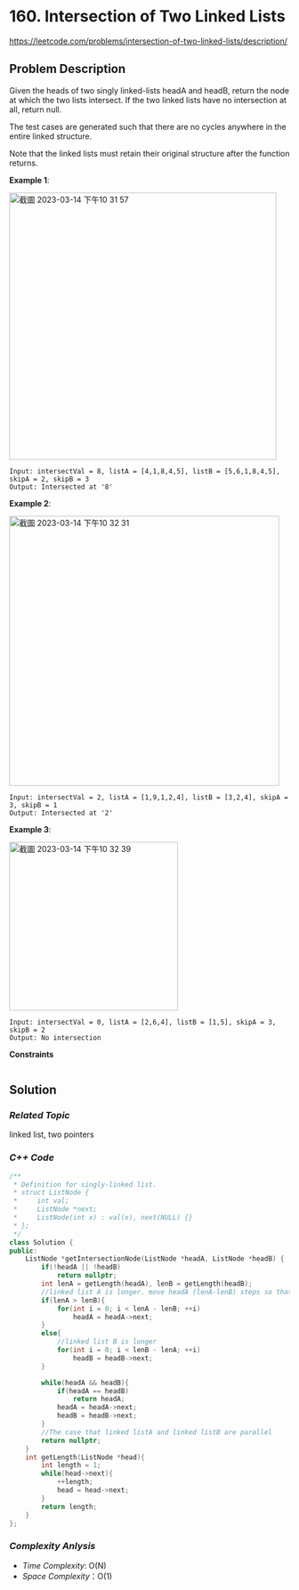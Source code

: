 # 160. Intersection of Two Linked Lists
https://leetcode.com/problems/intersection-of-two-linked-lists/description/

## Problem Description

Given the heads of two singly linked-lists headA and headB, return the node at which the two lists intersect. If the two linked lists have no intersection at all, return null.


The test cases are generated such that there are no cycles anywhere in the entire linked structure.

Note that the linked lists must retain their original structure after the function returns.



**Example 1**:

<img width="480" alt="截圖 2023-03-14 下午10 31 57" src="https://user-images.githubusercontent.com/18256877/225034203-2aabea79-83ba-4e43-b052-c5acc9c6db6d.png">

```
Input: intersectVal = 8, listA = [4,1,8,4,5], listB = [5,6,1,8,4,5], skipA = 2, skipB = 3
Output: Intersected at '8'
```
**Example 2**:

<img width="485" alt="截圖 2023-03-14 下午10 32 31" src="https://user-images.githubusercontent.com/18256877/225034251-6e714d7a-6894-4aca-9cf8-949feaae380f.png">

```
Input: intersectVal = 2, listA = [1,9,1,2,4], listB = [3,2,4], skipA = 3, skipB = 1
Output: Intersected at '2'
```
**Example 3**:

<img width="303" alt="截圖 2023-03-14 下午10 32 39" src="https://user-images.githubusercontent.com/18256877/225034290-45b5fddf-707b-4821-a951-afe02e36fbf6.png">

```
Input: intersectVal = 0, listA = [2,6,4], listB = [1,5], skipA = 3, skipB = 2
Output: No intersection
```

**Constraints**
```
```

## Solution

### _Related Topic_
   linked list, two pointers

### _C++ Code_
```cpp
/**
 * Definition for singly-linked list.
 * struct ListNode {
 *     int val;
 *     ListNode *next;
 *     ListNode(int x) : val(x), next(NULL) {}
 * };
 */
class Solution {
public:
    ListNode *getIntersectionNode(ListNode *headA, ListNode *headB) {
        if(!headA || !headB)
            return nullptr;
        int lenA = getLength(headA), lenB = getLength(headB);
        //linked list A is longer. move headA (lenA-lenB) steps so that the distance from intersection to headA and headB are the same
        if(lenA > lenB){
            for(int i = 0; i < lenA - lenB; ++i)
                headA = headA->next;
        }
        else{
            //linked list B is longer
            for(int i = 0; i < lenB - lenA; ++i)
                headB = headB->next;
        }

        while(headA && headB){
            if(headA == headB)
                return headA;
            headA = headA->next;
            headB = headB->next;
        }
        //The case that linked listA and linked listB are parallel
        return nullptr;
    }
    int getLength(ListNode *head){
        int length = 1;
        while(head->next){
            ++length;
            head = head->next;
        }
        return length;
    }
};
```

### _Complexity Anlysis_
- _Time Complexity_: O(N)
- _Space Complexity_：O(1)
